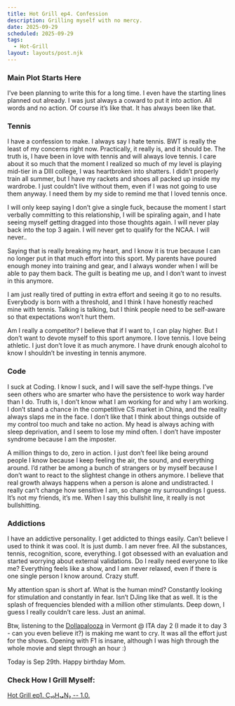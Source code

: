 ```yaml
---
title: Hot Grill ep4. Confession
description: Grilling myself with no mercy.
date: 2025-09-29
scheduled: 2025-09-29
tags:
  - Hot-Grill
layout: layouts/post.njk
---
```


<h3>Main Plot Starts Here</h3>

I’ve been planning to write this for a long time. I even have the starting lines planned out already. I was just always a coward to put it into action. All words and no action. Of course it’s like that. It has always been like that.

<h3>Tennis</h3>

I have a confession to make. I always say I hate tennis. BWT is really the least of my concerns right now. Practically, it really is, and it should be. The truth is, I have been in love with tennis and will always love tennis. I care about it so much that the moment I realized so much of my level is playing mid-tier in a DIII college, I was heartbroken into shatters. I didn’t properly train all summer, but I have my rackets and shoes all packed up inside my wardrobe. I just couldn’t live without them, even if I was not going to use them anyway. I need them by my side to remind me that I loved tennis once.

I will only keep saying I don’t give a single fuck, because the moment I start verbally committing to this relationship, I will be spiraling again, and I hate seeing myself getting dragged into those thoughts again. I will never play back into the top 3 again. I will never get to qualify for the NCAA. I will never..

Saying that is really breaking my heart, and I know it is true because I can no longer put in that much effort into this sport. My parents have poured enough money into training and gear, and I always wonder when I will be able to pay them back. The guilt is beating me up, and I don’t want to invest in this anymore.

I am just really tired of putting in extra effort and seeing it go to no results. Everybody is born with a threshold, and I think I have honestly reached mine with tennis. Talking is talking, but I think people need to be self-aware so that expectations won’t hurt them.

Am I really a competitor? I believe that if I want to, I can play higher. But I don’t want to devote myself to this sport anymore. I love tennis. I love being athletic. I just don’t love it as much anymore. I have drunk enough alcohol to know I shouldn’t be investing in tennis anymore.

<h3>Code</h3>

I suck at Coding. I know I suck, and I will save the self-hype things. I’ve seen others who are smarter who have the persistence to work way harder than I do. Truth is, I don’t know what I am working for and why I am working. I don’t stand a chance in the competitive CS market in China, and the reality always slaps me in the face. I don’t like that I think about things outside of my control too much and take no action. My head is always aching with sleep deprivation, and I seem to lose my mind often. I don’t have imposter syndrome because I am the imposter.

A million things to do, zero in action. I just don’t feel like being around people I know because I keep feeling the air, the sound, and everything around. I’d rather be among a bunch of strangers or by myself because I don’t want to react to the slightest change in others anymore. I believe that real growth always happens when a person is alone and undistracted. I really can’t change how sensitive I am, so change my surroundings I guess. It’s not my friends, it’s me. When I say this bullshit line, it really is not bullshitting.

<h3>Addictions</h3>

I have an addictive personality. I get addicted to things easily. Can’t believe I used to think it was cool. It is just dumb. I am never free. All the substances, tennis, recognition, score, everything. I got obsessed with an evaluation and started worrying about external validations. Do I really need everyone to like me? Everything feels like a show, and I am never relaxed, even if there is one single person I know around. Crazy stuff.

My attention span is short af. What is the human mind? Constantly looking for stimulation and constantly in fear. Isn’t DJing like that as well. It is the splash of frequencies blended with a million other stimulants. Deep down, I guess I really couldn’t care less. Just an animal.

Btw, listening to the [Dollapalooza](https://www.bilibili.com/opus/1096438677502951440) in Vermont @ ITA day 2 (I made it to day 3 - can you even believe it?) is making me want to cry. It was all the effort just for the shows. Opening with F1 is insane, although I was high through the whole movie and slept through an hour :)

Today is Sep 29th. Happy birthday Mom.

<h3>Check How I Grill Myself:</h3>
<a href="{{ '/posts/hotgrillep1/' | url }}">Hot Grill ep1. C₁₀H₁₄N₂ -- 1.0.</a>

